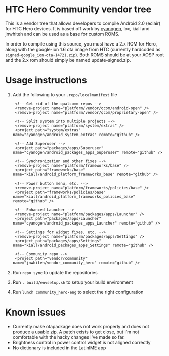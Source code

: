 # HTC Hero Community vendor tree

This is a vendor tree that allows developers to compile Android 2.0 (eclair)
for HTC Hero devices.  It is based off work by [cyanogen][1], lox, kiall and
jnwhiteh and can be used as a base for custom ROMS.

In order to compile using this source, you must have a 2.x ROM for Hero, along
with the google-ion 1.6 ota image from HTC (currently hardcoded as
`signed-google_ion-ota-14721.zip`).  Both ROMS should be at your AOSP root and
the 2.x rom should simply be named update-signed.zip.

# Usage instructions

1. Add the following to your `.repo/localmanifest` file

    <?xml version="1.0" encoding="UTF-8"?>
    
    <manifest>
        <remote name="github" fetch="git://github.com/" />
    
    	<!-- Get rid of the qualcomm repos -->
        <remove-project name="platform/vendor/qcom/android-open" />
        <remove-project name="platform/vendor/qcom/proprietary-open" />
    
    	<!-- Split system into multiple projects -->
    	<remove-project name="platform/system/extras" />
    	<project path="system/extras" name="cyanogen/android_system_extras" remote="github" />
    
    	<!-- Add Superuser -->
        <project path="packages/apps/Superuser" name="cyanogen/android_packages_apps_Superuser" remote="github" />
    
    	<!-- Synchronization and other fixes -->
    	<remove-project name="platform/frameworks/base" />
    	<project path="frameworks/base" name="kiall/android_platform_frameworks_base" remote="github" />
    
    	<!-- Power button menu, etc. -->
    	<remove-project name="platform/frameworks/policies/base" />
    	<project path="frameworks/policies/base" name="kiall/android_platform_frameworks_policies_base" remote="github" />
    
    	<!-- Enhanced Launcher -->
    	<remove-project name="platform/packages/apps/Launcher" />
    	<project path="packages/apps/Launcher" name="cyanogen/android_packages_apps_Launcher" remote="github" />
    
    	<!-- Settings for widget fixes, etc. -->
    	<remove-project name="platform/packages/apps/Settings" />
    	<project path="packages/apps/Settings" name="kiall/android_packages_apps_Settings" remote="github" />
    
    	<!-- Community repo -->
    	<project path="vendor/community" name="jnwhiteh/vendor_community_hero" remote="github" />
    </manifest>

2. Run `repo sync` to update the repositories

3. Run `. build/envsetup.sh` to setup your build environment

4. Run `lunch community_hero-eng` to select the right configuration

# Known issues

  * Currently make otapackage does not work properly and does not produce a usable zip.  A patch exists to get close, but I'm not comfortable with the hacky changes I've made so far.
  * Brightness control in power control widget is not aligned correctly 
  * No dictionary is included in the LatinIME app


[1]: http://github.com/cyanogen
